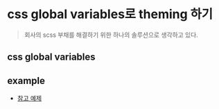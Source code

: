 # css global variables로 theming 하기

> 회사의 scss 부채를 해결하기 위한 하나의 솔루션으로 생각하고 있다.

## css global variables

## example

- [참고 예제](https://codesandbox.io/s/react-and-scss-forked-m0854?file=/src/components/Itemview/ItemView.jsx:0-31)
